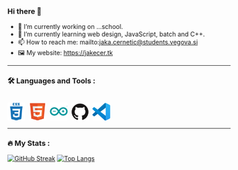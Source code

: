 ### Hi there 👋

- 🔭 I’m currently working on ...school.
- 🌱 I’m currently learning web design, JavaScript, batch and C++.
- 📫 How to reach me: mailto:jaka.cernetic@students.vegova.si
- 🖼 My website: https://jakecer.tk
---

### :hammer_and_wrench: Languages and Tools :
<br>
  <div>
    <img src="https://github.com/devicons/devicon/blob/master/icons/css3/css3-plain-wordmark.svg"  title="CSS3" alt="CSS" width="40" height="40"/>&nbsp;
    <img src="https://github.com/devicons/devicon/blob/master/icons/html5/html5-original.svg" title="HTML5" alt="HTML" width="40" height="40"/>&nbsp;
    <img src="https://github.com/devicons/devicon/blob/master/icons/arduino/arduino-original.svg" title="Arduino" alt="HTML" width="40" height="40"/>&nbsp;
    <img src="https://github.com/devicons/devicon/blob/master/icons/github/github-original.svg" title="GitHub" alt="github" width="40" height="40"/>&nbsp;
    <img src="https://github.com/devicons/devicon/blob/master/icons/vscode/vscode-original.svg" title="Visual Studio Code" alt="VS Code" width="40" height="40"/>&nbsp;
</div>

---

### :fire: My Stats :

[![GitHub Streak](https://streak-stats.demolab.com?user=jakecernet&theme=dark)](https://git.io/streak-stats)
[![Top Langs](https://github-readme-stats.vercel.app/api/top-langs/?username=jakecernet&layout=compact&theme=vision-friendly-dark)](https://github.com/anuraghazra/github-readme-stats)
